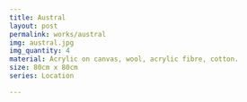 ```yaml
---
title: Austral
layout: post
permalink: works/austral
img: austral.jpg
img_quantity: 4
material: Acrylic on canvas, wool, acrylic fibre, cotton.
size: 80cm x 80cm
series: Location

---
```

